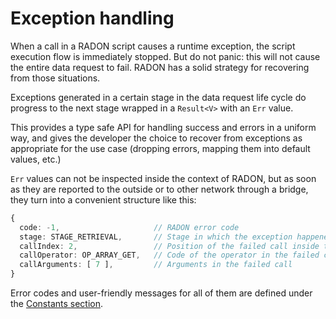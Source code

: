 # Exception handling

When a call in a RADON script causes a runtime exception, the script
execution flow is immediately stopped. But do not panic: this will not
cause the entire data request to fail. RADON has a solid strategy for
recovering from those situations.

Exceptions generated in a certain stage in the data request life cycle
do progress to the next stage wrapped in a `Result<V>` with an `Err`
value.

This provides a type safe API for handling success and errors in a
uniform way, and gives the developer the choice to recover from
exceptions as appropriate for the use case (dropping errors, mapping
them into default values, etc.)

`Err` values can not be inspected inside the context of RADON, but as
soon as they are reported to the outside or to other network through a
bridge, they turn into a convenient structure like this:

```ts
{
  code: -1,                     // RADON error code
  stage: STAGE_RETRIEVAL,       // Stage in which the exception happened
  callIndex: 2,                 // Position of the failed call inside the script
  callOperator: OP_ARRAY_GET,   // Code of the operator in the failed call 
  callArguments: [ 7 ],         // Arguments in the failed call
}
``` 

Error codes and user-friendly messages for all of them are defined under
the [Constants section][constants].

[constants]: /protocol/data-requests/radon/constants/#errors
